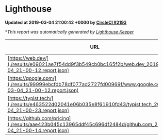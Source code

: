 
# Lighthouse

**Updated at 2019-03-04 21:00:42 +0000 by [CircleCI #2193](https://circleci.com/gh/ItinerisLtd/lighthouse-keeper-example/2193)**

**This report was automatically generated by [Lighthouse Keeper](https://github.com/itinerisltd/lighthouse-keeper)*

| URL | Performance | Accessibility | Best Practices | SEO | PWA | Updated At |
| --- | --- | --- | --- | --- | --- | --- |
| [https://web.dev/](./results/e09021ae7f54dd9f3b549cb0bc165f2b/web.dev_2019-03-04_21-00-12.report.json) | 0.97 | 0.93 | 1 | 0.91 | 1 | 2019-03-04T21:00:12.760Z |
| [https://google.com/](./results/99999ebcfdb78df077ad2727fd00969f/www.google.com_2019-03-04_21-00-12.report.json) | 0.95 | 0.71 | 0.93 | 0.8 | 0.58 | 2019-03-04T21:00:12.936Z |
| [https://typist.tech/](./results/e463522d02041e06b035e8f61910fd43/typist.tech_2019-03-04_21-00-23.report.json) | 1 |  |  |  |  | 2019-03-04T21:00:23.206Z |
| [https://github.com/pricing](./results/aae423b045c13965ddf45c696df2484d/github.com_2019-03-04_21-00-14.report.json) | 0.8 | 0.89 | 0.93 | 0.9 | 0.58 | 2019-03-04T21:00:14.509Z |
